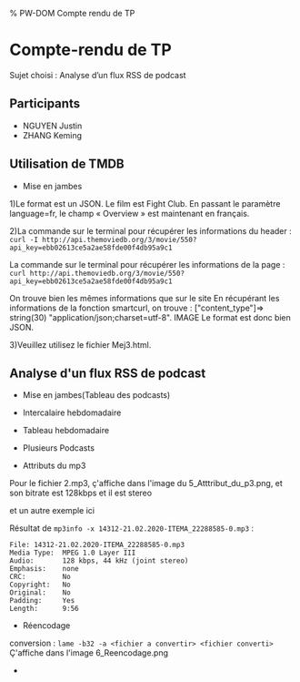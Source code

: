 % PW-DOM  Compte rendu de TP

# Compte-rendu de TP

Sujet choisi : Analyse d’un flux RSS de podcast

## Participants 

* NGUYEN Justin
* ZHANG Keming


## Utilisation de TMDB
* Mise en jambes

1)Le format est un JSON. Le film est Fight Club. En passant le paramètre language=fr, le champ
« Overview » est maintenant en français.

2)La commande sur le terminal pour récupérer les informations du header :
```curl -I http://api.themoviedb.org/3/movie/550?api_key=ebb02613ce5a2ae58fde00f4db95a9c1```

La commande sur le terminal pour récupérer les informations de la page :
```curl http://api.themoviedb.org/3/movie/550?api_key=ebb02613ce5a2ae58fde00f4db95a9c1```

On trouve bien les mêmes informations que sur le site
En récupérant les informations de la fonction smartcurl, on trouve : ["content_type"]=> string(30)
"application/json;charset=utf-8". IMAGE
Le format est donc bien JSON.

3)Veuillez utilisez le fichier Mej3.html.

## Analyse d'un flux RSS de podcast
* Mise en jambes(Tableau des podcasts)

* Intercalaire hebdomadaire

* Tableau hebdomadaire

* Plusieurs Podcasts

* Attributs du mp3

Pour le fichier 2.mp3, ç'affiche dans l'image du 5_Atttribut_du_p3.png, et son bitrate est 128kbps et il est stereo

et un autre exemple ici

Résultat de ```mp3info -x 14312-21.02.2020-ITEMA_22288585-0.mp3``` :

```14312-21.02.2020-ITEMA_22288585-0.mp3 does not have an ID3 1.x tag.
File: 14312-21.02.2020-ITEMA_22288585-0.mp3
Media Type:  MPEG 1.0 Layer III
Audio:       128 kbps, 44 kHz (joint stereo)
Emphasis:    none
CRC:         No
Copyright:   No
Original:    No
Padding:     Yes
Length:      9:56
```

* Réencodage

conversion : ```lame -b32 -a <fichier a convertir> <fichier converti>```
Ç'affiche dans l'image 6_Reencodage.png

* 

  
